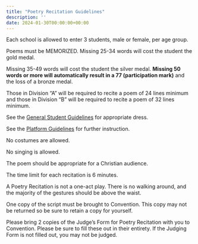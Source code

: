 ```yaml
---
title: "Poetry Recitation Guidelines"
description: ''
date: 2024-01-30T00:00:00+00:00
---
```


Each school is allowed to enter 3 students, male or female, per age group.

Poems must be MEMORIZED. Missing 25-34 words will cost the student the gold medal.

Missing 35-49 words will cost the student the silver medal. **Missing 50 words or more will automatically result in a 77 (participation mark)** and the loss of a bronze medal.

Those in Division “A” will be required to recite a poem of 24 lines minimum and those in Division “B” will be required to recite a poem of 32 lines minimum.

See the [General Student Guidelines](/student-guidelines) for appropriate dress.

See the [Platform Guidelines](/student-guidelines/platform) for further instruction.

No costumes are allowed.

No singing is allowed.

The poem should be appropriate for a Christian audience.

The time limit for each recitation is 6 minutes.

A Poetry Recitation is not a one-act play. There is no walking around, and the majority of the gestures should be above the waist.

One copy of the script must be brought to Convention. This copy may not be returned so be sure to retain a copy for yourself.

Please bring 2 copies of the Judge’s Form for Poetry Recitation with you to Convention. Please be sure to fill these out in their entirety. If the Judging Form is not filled out, you may not be judged.